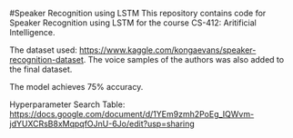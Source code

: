 #Speaker Recognition using LSTM
This repository contains code for Speaker Recognition using LSTM for the course CS-412: Aritificial Intelligence.

The dataset used: https://www.kaggle.com/kongaevans/speaker-recognition-dataset. The voice samples of the authors was also added to the final dataset.

The model achieves 75% accuracy.

Hyperparameter Search Table: https://docs.google.com/document/d/1YEm9zmh2PoEg_IQWvm-jdYUXCRsB8xMqpqfOJnU-6Jo/edit?usp=sharing

